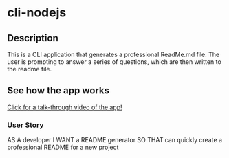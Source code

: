 # cli-nodejs

## Description
This is a CLI application that generates a professional ReadMe.md file. The user is prompting to answer a series of questions, which are then written to the readme file.

## See how the app works
[Click for a talk-through video of the app!](https://drive.google.com/file/d/1NSqhrHn5-2eb8fUGDdnSqmJi5qHLcykp/view)

### User Story
AS A developer
I WANT a README generator
SO THAT can quickly create a professional README for a new project
